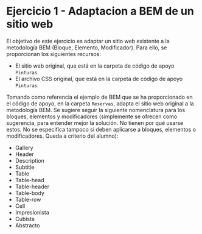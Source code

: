 # Ejercicio 1 - Adaptacion a BEM de un sitio web

El objetivo de este ejercicio es adaptar un sitio web existente a la metodología BEM (Bloque, Elemento, Modificador). Para ello, se proporcionan los siguientes recursos:
- El sitio web original, que está en la carpeta de código de apoyo `Pinturas`.
- El archivo CSS original, que está en la carpeta de código de apoyo `Pinturas`.

Tomando como referencia el ejemplo de BEM que se ha proporcionado en el código de apoyo, en la carpeta `Reservas`, adapta el sitio web original a la metodología BEM.
Se sugiere seguir la siguiente nomenclatura para los bloques, elementos y modificadores (simplemente se ofrecen como sugerencia, para entender mejor la solución. No tienen por qué usarse estos. No se especifica tampoco si deben aplicarse a bloques, elementos o modificadores. Queda a criterio del alumno):
- Gallery
- Header
- Description
- Subtitle
- Table
- Table-head
- Table-header
- Table-body
- Table-row
- Cell
- Impresionista
- Cubista
- Abstracto